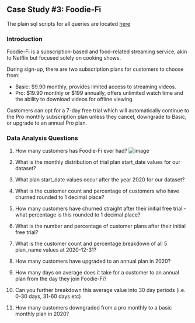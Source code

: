 
##  Case Study #3: Foodie-Fi

The plain sql scripts for all queries are located [here]()


### Introduction


Foodie-Fi is a subscription-based and food-related streaming service, akin to Netflix but focused solely on cooking shows. 

During sign-up, there are two subscription plans for customers to choose from:

- Basic: $9.90 monthly, provides limited access to streaming videos.
- Pro: $19.90 monthly or $199 annually, offers unlimited watch time and the ability to download videos for offline viewing.

Customers can opt for a 7-day free trial which will automatically continue to the Pro monthly subscription plan unless they cancel, downgrade to Basic, or upgrade to an annual Pro plan.

### Data Analysis Questions


1.	How many customers has Foodie-Fi ever had?
![image](https://github.com/GBlanch/SQL-weekly-challenges/assets/136500426/77650e9f-567e-454e-b6b4-db1b35c68708)



2.	What is the monthly distribution of trial plan start_date values for our dataset?


3.	What plan start_date values occur after the year 2020 for our dataset?


4.	What is the customer count and percentage of customers who have churned rounded to 1 decimal place?


5.	How many customers have churned straight after their initial free trial - what percentage is this rounded to 1 decimal place?


6.	What is the number and percentage of customer plans after their initial free trial?


7.	What is the customer count and percentage breakdown of all 5 plan_name values at 2020-12-31?


8.	How many customers have upgraded to an annual plan in 2020?


9.	How many days on average does it take for a customer to an annual plan from the day they join Foodie-Fi?

10.	Can you further breakdown this average value into 30 day periods (i.e. 0-30 days, 31-60 days etc)

11.	How many customers downgraded from a pro monthly to a basic monthly plan in 2020?


